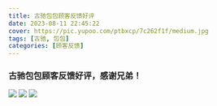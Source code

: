 ```yaml
---
title: 古驰包包顾客反馈好评
date: 2023-08-11 22:45:22
cover: https://pic.yupoo.com/ptbxcp/7c262f1f/medium.jpg
tags: [古驰, 包包]
categories: [顾客反馈]
---
```


###  古驰包包顾客反馈好评，感谢兄弟！
![](https://pic.yupoo.com/ptbxcp/a81f1125/bdb55a6d.png)
![](https://pic.yupoo.com/ptbxcp/70e36c84/31f69aee.png)
![](https://pic.yupoo.com/ptbxcp/7c262f1f/d1304283.jpg)